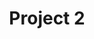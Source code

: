 ---
layout: layouts/project.njk
title: Project 2
year: 2018
description: Lorem ipsum dolor sit amet, eum liber aperiam ne, duo maiorum molestie singulis at, eum ea solum everti vidisse. Maluisset persequeris ne vix. Ad eius omnes appellantur vix. Quidam senserit eu sit, ius eu putent menandri molestiae.
thumbnail: /assets/images/uploads/sample.jpg
caption: Caption.
---
